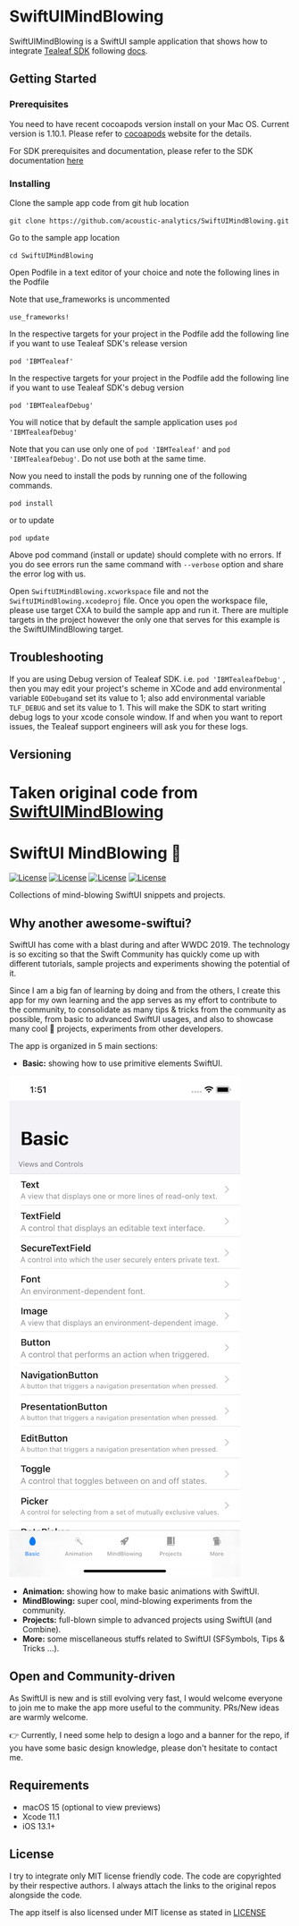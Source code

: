 # SwiftUIMindBlowing

SwiftUIMindBlowing is a SwiftUI sample application that shows how to integrate [Tealeaf SDK](https://github.com/acoustic-analytics/IBMTealeaf) following [docs](https://developer.goacoustic.com/acoustic-exp-analytics/docs/getting-started-with-the-acoustic-tealeaf-sdk-for-ios-using-swift).


## Getting Started

### Prerequisites

You need to have recent cocoapods version install on your Mac OS. Current version is 1.10.1. Please refer to [cocoapods](https://cocoapods.org) website for the details.

For SDK prerequisites and documentation, please refer to the SDK documentation [here](https://developer.goacoustic.com/acoustic-exp-analytics/docs/getting-started-with-the-acoustic-tealeaf-sdk-for-ios-using-swift)

### Installing

Clone the sample app code from git hub location

`git clone https://github.com/acoustic-analytics/SwiftUIMindBlowing.git`

Go to the sample app location

`cd SwiftUIMindBlowing`

Open Podfile in a text editor of your choice and note the following lines in the Podfile

Note that use_frameworks is uncommented

`use_frameworks!`

In the respective targets for your project in the Podfile add the following line if you want to use Tealeaf SDK's release version

`pod 'IBMTealeaf'`

In the respective targets for your project in the Podfile add the following line if you want to use Tealeaf SDK's debug version

`pod 'IBMTealeafDebug'`

You will notice that by default the sample application uses `pod 'IBMTealeafDebug'`

Note that you can use only one of  `pod 'IBMTealeaf'` and `pod 'IBMTealeafDebug'`. Do not use both at the same time.

Now you need to install the pods by running one of the following commands.

`pod install`

or to update

`pod update`

Above pod command (install or update) should complete with no errors. If you do see errors run the same command with `--verbose` option and share the error log with us.

Open `SwiftUIMindBlowing.xcworkspace` file and not the `SwiftUIMindBlowing.xcodeproj` file. Once you open the workspace file, please use target CXA to build the sample app and run it. There are multiple targets in the project however the only one that serves for this example is the SwiftUIMindBlowing target.

## Troubleshooting

If you are using Debug version of Tealeaf SDK. i.e. `pod 'IBMTealeafDebug'` , then you may edit your project's scheme in XCode and add environmental variable `EODebug`and set its value to 1; also add environmental variable `TLF_DEBUG` and set its value to 1. This will make the SDK to start writing debug logs to your xcode console window. If and when you want to report issues, the Tealeaf support engineers will ask you for these logs.


## Versioning

# Taken original code from [SwiftUIMindBlowing](https://github.com/antranapp/SwiftUIMindBlowing)
# SwiftUI MindBlowing 🤯

[![License](https://img.shields.io/badge/License-MIT-green.svg)](https://opensource.org/licenses/MIT)
[![License](https://img.shields.io/badge/Swift-5.1-blue.svg)](https://opensource.org/licenses/MIT)
[![License](https://img.shields.io/badge/Xcode-11-blue.svg)](https://opensource.org/licenses/MIT)
[![License](https://img.shields.io/badge/platforms-iOSv|%20tvOS%20|%20macOS%20|%20watchOS%20-blue.svg)](https://opensource.org/licenses/MIT)

Collections of mind-blowing SwiftUI snippets and projects.

## Why another awesome-swiftui?

SwiftUI has come with a blast during and after WWDC 2019. The technology is so exciting so that the Swift Community has quickly come up with different tutorials, sample projects and experiments showing the potential of it.

Since I am a big fan of learning by doing and from the others, I create this app for my own learning and the app serves as my effort to contribute to the community, to consolidate as many tips & tricks from the community as possible, from basic to advanced SwiftUI usages, and also to showcase many cool 🤯 projects, experiments from other developers.

The app is organized in 5 main sections:

* **Basic:** showing how to use primitive elements SwiftUI.

![Screenshot](./Docs/images/screenshot1.png)

* **Animation:** showing how to make basic animations with SwiftUI.
* **MindBlowing:** super cool, mind-blowing experiments from the community. 
* **Projects:** full-blown simple to advanced projects using SwiftUI (and Combine).
* **More:** some miscellaneous stuffs related to SwiftUI (SFSymbols, Tips & Tricks ...).

## Open and Community-driven

As SwiftUI is new and is still evolving very fast, I would welcome everyone to join me to make the app more useful to the community. PRs/New ideas are warmly welcome. 

👉 Currently, I need some help to design a logo and a banner for the repo, if you have some basic design knowledge, please don't hesitate to contact me.

## Requirements

- macOS 15 (optional to view previews)
- Xcode 11.1
- iOS 13.1+


## License

I try to integrate only MIT license friendly code. The code are copyrighted by their respective authors. I always attach the links to the original repos alongside the code.

The app itself is also licensed under MIT license as stated in [LICENSE](LICENSE) 
